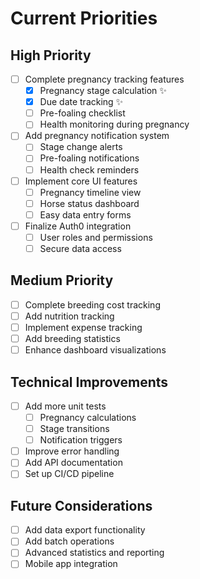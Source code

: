 # Current Priorities

## High Priority

-   [ ] Complete pregnancy tracking features
    -   [x] Pregnancy stage calculation ✨
    -   [x] Due date tracking ✨
    -   [ ] Pre-foaling checklist
    -   [ ] Health monitoring during pregnancy
-   [ ] Add pregnancy notification system
    -   [ ] Stage change alerts
    -   [ ] Pre-foaling notifications
    -   [ ] Health check reminders
-   [ ] Implement core UI features
    -   [ ] Pregnancy timeline view
    -   [ ] Horse status dashboard
    -   [ ] Easy data entry forms
-   [ ] Finalize Auth0 integration
    -   [ ] User roles and permissions
    -   [ ] Secure data access

## Medium Priority

-   [ ] Complete breeding cost tracking
-   [ ] Add nutrition tracking
-   [ ] Implement expense tracking
-   [ ] Add breeding statistics
-   [ ] Enhance dashboard visualizations

## Technical Improvements

-   [ ] Add more unit tests
    -   [ ] Pregnancy calculations
    -   [ ] Stage transitions
    -   [ ] Notification triggers
-   [ ] Improve error handling
-   [ ] Add API documentation
-   [ ] Set up CI/CD pipeline

## Future Considerations

-   [ ] Add data export functionality
-   [ ] Add batch operations
-   [ ] Advanced statistics and reporting
-   [ ] Mobile app integration

